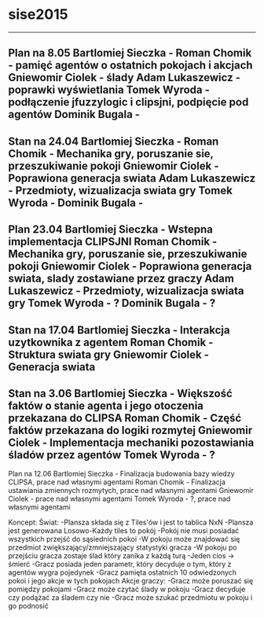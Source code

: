 # sise2015
----------------------------
Plan na 8.05
Bartlomiej Sieczka - 
Roman Chomik - pamięć agentów o ostatnich pokojach i akcjach
Gniewomir Ciolek - ślady
Adam Lukaszewicz - poprawki wyświetlania
Tomek Wyroda - podłączenie jfuzzylogic i clipsjni, podpięcie pod agentów
Dominik Bugala - 
----------------------------
Stan na 24.04
Bartlomiej Sieczka - 
Roman Chomik - Mechanika gry, poruszanie sie, przeszukiwanie pokoji
Gniewomir Ciolek - Poprawiona generacja swiata
Adam Lukaszewicz - Przedmioty, wizualizacja swiata gry
Tomek Wyroda - 
Dominik Bugala - 
----------------------------
Plan 23.04
Bartlomiej Sieczka - Wstepna implementacja CLIPSJNI
Roman Chomik - Mechanika gry, poruszanie sie, przeszukiwanie pokoji
Gniewomir Ciolek - Poprawiona generacja swiata, slady zostawiane przez graczy
Adam Lukaszewicz - Przedmioty, wizualizacja swiata gry
Tomek Wyroda - ?
Dominik Bugala - ?
----------------------------
Stan na 17.04
Bartlomiej Sieczka - Interakcja uzytkownika z agentem
Roman Chomik - Struktura swiata gry
Gniewomir Ciolek - Generacja swiata
----------------------------
Stan na 3.06
Bartlomiej Sieczka - Większość faktów o stanie agenta i jego otoczenia przekazana do CLIPSA
Roman Chomik - Część faktów przekazana do logiki rozmytej
Gniewomir Ciolek - Implementacja mechaniki pozostawiania śladów przez agentów
Tomek Wyroda - ?
----------------------------
Plan na 12.06
Bartlomiej Sieczka - Finalizacja budowania bazy wiedzy CLIPSA, prace nad własnymi agentami
Roman Chomik - Finalizacja ustawiania zmiennych rozmytych, prace nad własnymi agentami
Gniewomir Ciolek - prace nad własnymi agentami
Tomek Wyroda - ?, prace nad własnymi agentami


Koncept:
Świat:
-Plansza składa się z Tiles'ów i jest to tablica NxN
-Plansza jest generowana Losowo-Każdy tiles to pokój
-Pokój nie musi posiadać wszystkich przejść do sąsiednich pokoi
-W pokoju może znajdować się przedmiot zwiększający/zmniejszający statystyki gracza
-W pokoju po przejściu gracza zostaje ślad który zanika z każdą turą
-Jeden cios -> śmierć
-Gracz posiada jeden parametr, który decyduje o tym, który z agentów wygra pojedynek
-Gracz pamięta ostatnich 10 odwiedzonych pokoi i jego akcje w tych pokojach
Akcje graczy:
-Gracz może poruszać się pomiędzy pokojami
-Gracz może czytać ślady w pokoju
-Gracz decyduje czy podążać za śladem czy nie
-Gracz może szukać przedmiotu w pokoju i go podnosić
